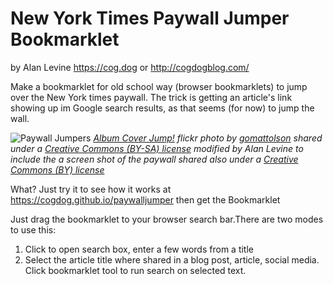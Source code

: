 # New York Times Paywall Jumper Bookmarklet

by Alan Levine https://cog.dog or http://cogdogblog.com/

Make a bookmarklet for old school way (browser bookmarklets) to jump over the New York times paywall. The trick is getting an article's link showing up im Google search results, as that seems (for now) to jump the wall.

![Paywall Jumpers](docs/background.jph "Paywall Jumpers")
*[Album Cover Jump!](https://flickr.com/photos/gomattolson/1161833340) flickr photo by [gomattolson](https://flickr.com/people/gomattolson) shared under a [Creative Commons (BY-SA) license](https://creativecommons.org/licenses/by-sa/2.0/) modified by Alan Levine to include the a screen shot of the paywall shared also under a [Creative Commons (BY) license](https://creativecommons.org/licenses/by/2.0/)*

What? Just try it to see how it works at https://cogdog.github.io/paywalljumper then get the Bookmarklet

Just drag the bookmarklet to your browser search bar.There are two modes to use this:

1. Click to open search box, enter a few words from a title
2. Select the article title where shared in a blog post, article, social media. Click bookmarklet tool to run search on selected text.


